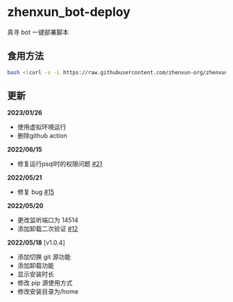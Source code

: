 # zhenxun_bot-deploy

真寻 bot 一键部署脚本

## 食用方法

```bash
bash <(curl -s -L https://raw.githubusercontent.com/zhenxun-org/zhenxun_bot-deploy/master/install.sh)
```

## 更新

**2023/01/26**

- 使用虚拟环境运行
- 删除github action

**2022/06/15**

- 修复运行psql时的权限问题 [#21](https://github.com/zhenxun-org/zhenxun_bot-deploy/issues/21)

**2022/05/21**

- 修复 bug [#15](https://github.com/zhenxun-org/zhenxun_bot-deploy/issues/15)

**2022/05/20**

- 更改监听端口为 14514
- 添加卸载二次验证 [#12](https://github.com/zhenxun-org/zhenxun_bot-deploy/issues/12)

**2022/05/18** [v1.0.4]

- 添加切换 git 源功能
- 添加卸载功能
- 显示安装时长
- 修改 pip 源使用方式
- 修改安装目录为/home
